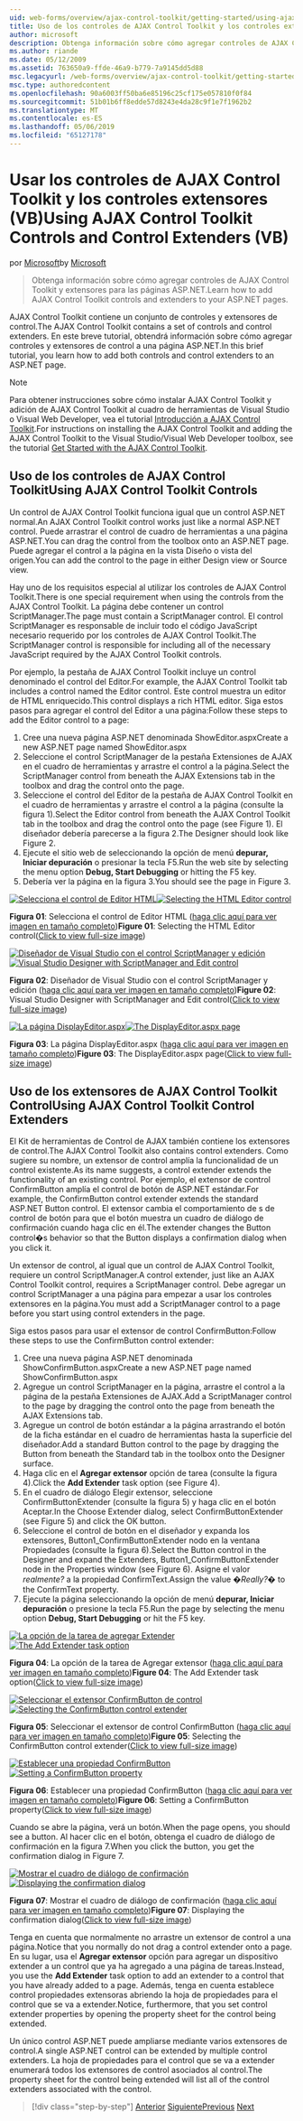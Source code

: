 ```yaml
---
uid: web-forms/overview/ajax-control-toolkit/getting-started/using-ajax-control-toolkit-controls-and-control-extenders-vb
title: Uso de los controles de AJAX Control Toolkit y los controles extensores (VB) | Microsoft Docs
author: microsoft
description: Obtenga información sobre cómo agregar controles de AJAX Control Toolkit y extensores para las páginas ASP.NET.
ms.author: riande
ms.date: 05/12/2009
ms.assetid: 763650a9-ffde-46a9-b779-7a9145dd5d88
msc.legacyurl: /web-forms/overview/ajax-control-toolkit/getting-started/using-ajax-control-toolkit-controls-and-control-extenders-vb
msc.type: authoredcontent
ms.openlocfilehash: 90a6003ff50ba6e85196c25cf175e057810f0f84
ms.sourcegitcommit: 51b01b6ff8edde57d8243e4da28c9f1e7f1962b2
ms.translationtype: MT
ms.contentlocale: es-ES
ms.lasthandoff: 05/06/2019
ms.locfileid: "65127178"
---
```

# <a name="using-ajax-control-toolkit-controls-and-control-extenders-vb"></a><span data-ttu-id="16437-103">Usar los controles de AJAX Control Toolkit y los controles extensores (VB)</span><span class="sxs-lookup"><span data-stu-id="16437-103">Using AJAX Control Toolkit Controls and Control Extenders (VB)</span></span>

<span data-ttu-id="16437-104">por [Microsoft](https://github.com/microsoft)</span><span class="sxs-lookup"><span data-stu-id="16437-104">by [Microsoft](https://github.com/microsoft)</span></span>

> <span data-ttu-id="16437-105">Obtenga información sobre cómo agregar controles de AJAX Control Toolkit y extensores para las páginas ASP.NET.</span><span class="sxs-lookup"><span data-stu-id="16437-105">Learn how to add AJAX Control Toolkit controls and extenders to your ASP.NET pages.</span></span>

<span data-ttu-id="16437-106">AJAX Control Toolkit contiene un conjunto de controles y extensores de control.</span><span class="sxs-lookup"><span data-stu-id="16437-106">The AJAX Control Toolkit contains a set of controls and control extenders.</span></span> <span data-ttu-id="16437-107">En este breve tutorial, obtendrá información sobre cómo agregar controles y extensores de control a una página ASP.NET.</span><span class="sxs-lookup"><span data-stu-id="16437-107">In this brief tutorial, you learn how to add both controls and control extenders to an ASP.NET page.</span></span>

> [!NOTE] 
> 
> <span data-ttu-id="16437-108">Para obtener instrucciones sobre cómo instalar AJAX Control Toolkit y adición de AJAX Control Toolkit al cuadro de herramientas de Visual Studio o Visual Web Developer, vea el tutorial [Introducción a AJAX Control Toolkit](get-started-with-the-ajax-control-toolkit-vb.md).</span><span class="sxs-lookup"><span data-stu-id="16437-108">For instructions on installing the AJAX Control Toolkit and adding the AJAX Control Toolkit to the Visual Studio/Visual Web Developer toolbox, see the tutorial [Get Started with the AJAX Control Toolkit](get-started-with-the-ajax-control-toolkit-vb.md).</span></span>

## <a name="using-ajax-control-toolkit-controls"></a><span data-ttu-id="16437-109">Uso de los controles de AJAX Control Toolkit</span><span class="sxs-lookup"><span data-stu-id="16437-109">Using AJAX Control Toolkit Controls</span></span>

<span data-ttu-id="16437-110">Un control de AJAX Control Toolkit funciona igual que un control ASP.NET normal.</span><span class="sxs-lookup"><span data-stu-id="16437-110">An AJAX Control Toolkit control works just like a normal ASP.NET control.</span></span> <span data-ttu-id="16437-111">Puede arrastrar el control de cuadro de herramientas a una página ASP.NET.</span><span class="sxs-lookup"><span data-stu-id="16437-111">You can drag the control from the toolbox onto an ASP.NET page.</span></span> <span data-ttu-id="16437-112">Puede agregar el control a la página en la vista Diseño o vista del origen.</span><span class="sxs-lookup"><span data-stu-id="16437-112">You can add the control to the page in either Design view or Source view.</span></span>

<span data-ttu-id="16437-113">Hay uno de los requisitos especial al utilizar los controles de AJAX Control Toolkit.</span><span class="sxs-lookup"><span data-stu-id="16437-113">There is one special requirement when using the controls from the AJAX Control Toolkit.</span></span> <span data-ttu-id="16437-114">La página debe contener un control ScriptManager.</span><span class="sxs-lookup"><span data-stu-id="16437-114">The page must contain a ScriptManager control.</span></span> <span data-ttu-id="16437-115">El control ScriptManager es responsable de incluir todo el código JavaScript necesario requerido por los controles de AJAX Control Toolkit.</span><span class="sxs-lookup"><span data-stu-id="16437-115">The ScriptManager control is responsible for including all of the necessary JavaScript required by the AJAX Control Toolkit controls.</span></span>

<span data-ttu-id="16437-116">Por ejemplo, la pestaña de AJAX Control Toolkit incluye un control denominado el control del Editor.</span><span class="sxs-lookup"><span data-stu-id="16437-116">For example, the AJAX Control Toolkit tab includes a control named the Editor control.</span></span> <span data-ttu-id="16437-117">Este control muestra un editor de HTML enriquecido.</span><span class="sxs-lookup"><span data-stu-id="16437-117">This control displays a rich HTML editor.</span></span> <span data-ttu-id="16437-118">Siga estos pasos para agregar el control del Editor a una página:</span><span class="sxs-lookup"><span data-stu-id="16437-118">Follow these steps to add the Editor control to a page:</span></span>

1. <span data-ttu-id="16437-119">Cree una nueva página ASP.NET denominada ShowEditor.aspx</span><span class="sxs-lookup"><span data-stu-id="16437-119">Create a new ASP.NET page named ShowEditor.aspx</span></span>
2. <span data-ttu-id="16437-120">Seleccione el control ScriptManager de la pestaña Extensiones de AJAX en el cuadro de herramientas y arrastre el control a la página.</span><span class="sxs-lookup"><span data-stu-id="16437-120">Select the ScriptManager control from beneath the AJAX Extensions tab in the toolbox and drag the control onto the page.</span></span>
3. <span data-ttu-id="16437-121">Seleccione el control del Editor de la pestaña de AJAX Control Toolkit en el cuadro de herramientas y arrastre el control a la página (consulte la figura 1).</span><span class="sxs-lookup"><span data-stu-id="16437-121">Select the Editor control from beneath the AJAX Control Toolkit tab in the toolbox and drag the control onto the page (see Figure 1).</span></span> <span data-ttu-id="16437-122">El diseñador debería parecerse a la figura 2.</span><span class="sxs-lookup"><span data-stu-id="16437-122">The Designer should look like Figure 2.</span></span>
4. <span data-ttu-id="16437-123">Ejecute el sitio web de seleccionando la opción de menú **depurar, Iniciar depuración** o presionar la tecla F5.</span><span class="sxs-lookup"><span data-stu-id="16437-123">Run the web site by selecting the menu option **Debug, Start Debugging** or hitting the F5 key.</span></span>
5. <span data-ttu-id="16437-124">Debería ver la página en la figura 3.</span><span class="sxs-lookup"><span data-stu-id="16437-124">You should see the page in Figure 3.</span></span>

<span data-ttu-id="16437-125">[![Selecciona el control de Editor HTML](using-ajax-control-toolkit-controls-and-control-extenders-vb/_static/image1.jpg)](using-ajax-control-toolkit-controls-and-control-extenders-vb/_static/image1.png)</span><span class="sxs-lookup"><span data-stu-id="16437-125">[![Selecting the HTML Editor control](using-ajax-control-toolkit-controls-and-control-extenders-vb/_static/image1.jpg)](using-ajax-control-toolkit-controls-and-control-extenders-vb/_static/image1.png)</span></span>

<span data-ttu-id="16437-126">**Figura 01**: Selecciona el control de Editor HTML ([haga clic aquí para ver imagen en tamaño completo](using-ajax-control-toolkit-controls-and-control-extenders-vb/_static/image2.png))</span><span class="sxs-lookup"><span data-stu-id="16437-126">**Figure 01**: Selecting the HTML Editor control([Click to view full-size image](using-ajax-control-toolkit-controls-and-control-extenders-vb/_static/image2.png))</span></span>

<span data-ttu-id="16437-127">[![Diseñador de Visual Studio con el control ScriptManager y edición](using-ajax-control-toolkit-controls-and-control-extenders-vb/_static/image2.jpg)](using-ajax-control-toolkit-controls-and-control-extenders-vb/_static/image3.png)</span><span class="sxs-lookup"><span data-stu-id="16437-127">[![Visual Studio Designer with ScriptManager and Edit control](using-ajax-control-toolkit-controls-and-control-extenders-vb/_static/image2.jpg)](using-ajax-control-toolkit-controls-and-control-extenders-vb/_static/image3.png)</span></span>

<span data-ttu-id="16437-128">**Figura 02**: Diseñador de Visual Studio con el control ScriptManager y edición ([haga clic aquí para ver imagen en tamaño completo](using-ajax-control-toolkit-controls-and-control-extenders-vb/_static/image4.png))</span><span class="sxs-lookup"><span data-stu-id="16437-128">**Figure 02**: Visual Studio Designer with ScriptManager and Edit control([Click to view full-size image](using-ajax-control-toolkit-controls-and-control-extenders-vb/_static/image4.png))</span></span>

<span data-ttu-id="16437-129">[![La página DisplayEditor.aspx](using-ajax-control-toolkit-controls-and-control-extenders-vb/_static/image3.jpg)](using-ajax-control-toolkit-controls-and-control-extenders-vb/_static/image5.png)</span><span class="sxs-lookup"><span data-stu-id="16437-129">[![The DisplayEditor.aspx page](using-ajax-control-toolkit-controls-and-control-extenders-vb/_static/image3.jpg)](using-ajax-control-toolkit-controls-and-control-extenders-vb/_static/image5.png)</span></span>

<span data-ttu-id="16437-130">**Figura 03**: La página DisplayEditor.aspx ([haga clic aquí para ver imagen en tamaño completo](using-ajax-control-toolkit-controls-and-control-extenders-vb/_static/image6.png))</span><span class="sxs-lookup"><span data-stu-id="16437-130">**Figure 03**: The DisplayEditor.aspx page([Click to view full-size image](using-ajax-control-toolkit-controls-and-control-extenders-vb/_static/image6.png))</span></span>

## <a name="using-ajax-control-toolkit-control-extenders"></a><span data-ttu-id="16437-131">Uso de los extensores de AJAX Control Toolkit Control</span><span class="sxs-lookup"><span data-stu-id="16437-131">Using AJAX Control Toolkit Control Extenders</span></span>

<span data-ttu-id="16437-132">El Kit de herramientas de Control de AJAX también contiene los extensores de control.</span><span class="sxs-lookup"><span data-stu-id="16437-132">The AJAX Control Toolkit also contains control extenders.</span></span> <span data-ttu-id="16437-133">Como sugiere su nombre, un extensor de control amplía la funcionalidad de un control existente.</span><span class="sxs-lookup"><span data-stu-id="16437-133">As its name suggests, a control extender extends the functionality of an existing control.</span></span> <span data-ttu-id="16437-134">Por ejemplo, el extensor de control ConfirmButton amplía el control de botón de ASP.NET estándar.</span><span class="sxs-lookup"><span data-stu-id="16437-134">For example, the ConfirmButton control extender extends the standard ASP.NET Button control.</span></span> <span data-ttu-id="16437-135">El extensor cambia el comportamiento de s de control de botón para que el botón muestra un cuadro de diálogo de confirmación cuando haga clic en él.</span><span class="sxs-lookup"><span data-stu-id="16437-135">The extender changes the Button control�s behavior so that the Button displays a confirmation dialog when you click it.</span></span>

<span data-ttu-id="16437-136">Un extensor de control, al igual que un control de AJAX Control Toolkit, requiere un control ScriptManager.</span><span class="sxs-lookup"><span data-stu-id="16437-136">A control extender, just like an AJAX Control Toolkit control, requires a ScriptManager control.</span></span> <span data-ttu-id="16437-137">Debe agregar un control ScriptManager a una página para empezar a usar los controles extensores en la página.</span><span class="sxs-lookup"><span data-stu-id="16437-137">You must add a ScriptManager control to a page before you start using control extenders in the page.</span></span>

<span data-ttu-id="16437-138">Siga estos pasos para usar el extensor de control ConfirmButton:</span><span class="sxs-lookup"><span data-stu-id="16437-138">Follow these steps to use the ConfirmButton control extender:</span></span>

1. <span data-ttu-id="16437-139">Cree una nueva página ASP.NET denominada ShowConfirmButton.aspx</span><span class="sxs-lookup"><span data-stu-id="16437-139">Create a new ASP.NET page named ShowConfirmButton.aspx</span></span>
2. <span data-ttu-id="16437-140">Agregue un control ScriptManager en la página, arrastre el control a la página de la pestaña Extensiones de AJAX.</span><span class="sxs-lookup"><span data-stu-id="16437-140">Add a ScriptManager control to the page by dragging the control onto the page from beneath the AJAX Extensions tab.</span></span>
3. <span data-ttu-id="16437-141">Agregue un control de botón estándar a la página arrastrando el botón de la ficha estándar en el cuadro de herramientas hasta la superficie del diseñador.</span><span class="sxs-lookup"><span data-stu-id="16437-141">Add a standard Button control to the page by dragging the Button from beneath the Standard tab in the toolbox onto the Designer surface.</span></span>
4. <span data-ttu-id="16437-142">Haga clic en el **Agregar extensor** opción de tarea (consulte la figura 4).</span><span class="sxs-lookup"><span data-stu-id="16437-142">Click the **Add Extender** task option (see Figure 4).</span></span>
5. <span data-ttu-id="16437-143">En el cuadro de diálogo Elegir extensor, seleccione ConfirmButtonExtender (consulte la figura 5) y haga clic en el botón Aceptar.</span><span class="sxs-lookup"><span data-stu-id="16437-143">In the Choose Extender dialog, select ConfirmButtonExtender (see Figure 5) and click the OK button.</span></span>
6. <span data-ttu-id="16437-144">Seleccione el control de botón en el diseñador y expanda los extensores, Button1\_ConfirmButtonExtender nodo en la ventana Propiedades (consulte la figura 6).</span><span class="sxs-lookup"><span data-stu-id="16437-144">Select the Button control in the Designer and expand the Extenders, Button1\_ConfirmButtonExtender node in the Properties window (see Figure 6).</span></span> <span data-ttu-id="16437-145">Asigne el valor *realmente?* a la propiedad ConfirmText.</span><span class="sxs-lookup"><span data-stu-id="16437-145">Assign the value *�Really?�* to the ConfirmText property.</span></span>
7. <span data-ttu-id="16437-146">Ejecute la página seleccionando la opción de menú **depurar, Iniciar depuración** o presione la tecla F5.</span><span class="sxs-lookup"><span data-stu-id="16437-146">Run the page by selecting the menu option **Debug, Start Debugging** or hit the F5 key.</span></span>

<span data-ttu-id="16437-147">[![La opción de la tarea de agregar Extender](using-ajax-control-toolkit-controls-and-control-extenders-vb/_static/image4.jpg)](using-ajax-control-toolkit-controls-and-control-extenders-vb/_static/image7.png)</span><span class="sxs-lookup"><span data-stu-id="16437-147">[![The Add Extender task option](using-ajax-control-toolkit-controls-and-control-extenders-vb/_static/image4.jpg)](using-ajax-control-toolkit-controls-and-control-extenders-vb/_static/image7.png)</span></span>

<span data-ttu-id="16437-148">**Figura 04**: La opción de la tarea de Agregar extensor ([haga clic aquí para ver imagen en tamaño completo](using-ajax-control-toolkit-controls-and-control-extenders-vb/_static/image8.png))</span><span class="sxs-lookup"><span data-stu-id="16437-148">**Figure 04**: The Add Extender task option([Click to view full-size image](using-ajax-control-toolkit-controls-and-control-extenders-vb/_static/image8.png))</span></span>

<span data-ttu-id="16437-149">[![Seleccionar el extensor ConfirmButton de control](using-ajax-control-toolkit-controls-and-control-extenders-vb/_static/image5.jpg)](using-ajax-control-toolkit-controls-and-control-extenders-vb/_static/image9.png)</span><span class="sxs-lookup"><span data-stu-id="16437-149">[![Selecting the ConfirmButton control extender](using-ajax-control-toolkit-controls-and-control-extenders-vb/_static/image5.jpg)](using-ajax-control-toolkit-controls-and-control-extenders-vb/_static/image9.png)</span></span>

<span data-ttu-id="16437-150">**Figura 05**: Seleccionar el extensor de control ConfirmButton ([haga clic aquí para ver imagen en tamaño completo](using-ajax-control-toolkit-controls-and-control-extenders-vb/_static/image10.png))</span><span class="sxs-lookup"><span data-stu-id="16437-150">**Figure 05**: Selecting the ConfirmButton control extender([Click to view full-size image](using-ajax-control-toolkit-controls-and-control-extenders-vb/_static/image10.png))</span></span>

<span data-ttu-id="16437-151">[![Establecer una propiedad ConfirmButton](using-ajax-control-toolkit-controls-and-control-extenders-vb/_static/image6.jpg)](using-ajax-control-toolkit-controls-and-control-extenders-vb/_static/image11.png)</span><span class="sxs-lookup"><span data-stu-id="16437-151">[![Setting a ConfirmButton property](using-ajax-control-toolkit-controls-and-control-extenders-vb/_static/image6.jpg)](using-ajax-control-toolkit-controls-and-control-extenders-vb/_static/image11.png)</span></span>

<span data-ttu-id="16437-152">**Figura 06**: Establecer una propiedad ConfirmButton ([haga clic aquí para ver imagen en tamaño completo](using-ajax-control-toolkit-controls-and-control-extenders-vb/_static/image12.png))</span><span class="sxs-lookup"><span data-stu-id="16437-152">**Figure 06**: Setting a ConfirmButton property([Click to view full-size image](using-ajax-control-toolkit-controls-and-control-extenders-vb/_static/image12.png))</span></span>

<span data-ttu-id="16437-153">Cuando se abre la página, verá un botón.</span><span class="sxs-lookup"><span data-stu-id="16437-153">When the page opens, you should see a button.</span></span> <span data-ttu-id="16437-154">Al hacer clic en el botón, obtenga el cuadro de diálogo de confirmación en la figura 7.</span><span class="sxs-lookup"><span data-stu-id="16437-154">When you click the button, you get the confirmation dialog in Figure 7.</span></span>

<span data-ttu-id="16437-155">[![Mostrar el cuadro de diálogo de confirmación](using-ajax-control-toolkit-controls-and-control-extenders-vb/_static/image7.jpg)](using-ajax-control-toolkit-controls-and-control-extenders-vb/_static/image13.png)</span><span class="sxs-lookup"><span data-stu-id="16437-155">[![Displaying the confirmation dialog](using-ajax-control-toolkit-controls-and-control-extenders-vb/_static/image7.jpg)](using-ajax-control-toolkit-controls-and-control-extenders-vb/_static/image13.png)</span></span>

<span data-ttu-id="16437-156">**Figura 07**: Mostrar el cuadro de diálogo de confirmación ([haga clic aquí para ver imagen en tamaño completo](using-ajax-control-toolkit-controls-and-control-extenders-vb/_static/image14.png))</span><span class="sxs-lookup"><span data-stu-id="16437-156">**Figure 07**: Displaying the confirmation dialog([Click to view full-size image](using-ajax-control-toolkit-controls-and-control-extenders-vb/_static/image14.png))</span></span>

<span data-ttu-id="16437-157">Tenga en cuenta que normalmente no arrastre un extensor de control a una página.</span><span class="sxs-lookup"><span data-stu-id="16437-157">Notice that you normally do not drag a control extender onto a page.</span></span> <span data-ttu-id="16437-158">En su lugar, usa el **Agregar extensor** opción para agregar un dispositivo extender a un control que ya ha agregado a una página de tareas.</span><span class="sxs-lookup"><span data-stu-id="16437-158">Instead, you use the **Add Extender** task option to add an extender to a control that you have already added to a page.</span></span> <span data-ttu-id="16437-159">Además, tenga en cuenta establece control propiedades extensoras abriendo la hoja de propiedades para el control que se va a extender.</span><span class="sxs-lookup"><span data-stu-id="16437-159">Notice, furthermore, that you set control extender properties by opening the property sheet for the control being extended.</span></span>

<span data-ttu-id="16437-160">Un único control ASP.NET puede ampliarse mediante varios extensores de control.</span><span class="sxs-lookup"><span data-stu-id="16437-160">A single ASP.NET control can be extended by multiple control extenders.</span></span> <span data-ttu-id="16437-161">La hoja de propiedades para el control que se va a extender enumerará todos los extensores de control asociados al control.</span><span class="sxs-lookup"><span data-stu-id="16437-161">The property sheet for the control being extended will list all of the control extenders associated with the control.</span></span>

> [!div class="step-by-step"]
> <span data-ttu-id="16437-162">[Anterior](get-started-with-the-ajax-control-toolkit-vb.md)
> [Siguiente](creating-a-custom-ajax-control-toolkit-control-extender-vb.md)</span><span class="sxs-lookup"><span data-stu-id="16437-162">[Previous](get-started-with-the-ajax-control-toolkit-vb.md)
[Next](creating-a-custom-ajax-control-toolkit-control-extender-vb.md)</span></span>
